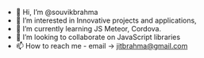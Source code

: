 - 👋 Hi, I’m @souvikbrahma
- 👀 I’m interested in Innovative projects and applications,
- 🌱 I’m currently learning JS Meteor, Cordova.
- 💞️ I’m looking to collaborate on JavaScript libraries
- 📫 How to reach me - email -> jitbrahma@gmail.com

<!---
souvikbrahma/souvikbrahma is a ✨ special ✨ repository because its `README.md` (this file) appears on your GitHub profile.
You can click the Preview link to take a look at your changes.
--->
